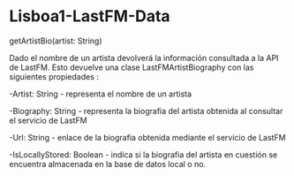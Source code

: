# Lisboa1-LastFM-Data

getArtistBio(artist: String)

Dado el nombre de un artista devolverá la información consultada a la API de LastFM.
Esto devuelve una clase LastFMArtistBiography con las siguientes propiedades :

-Artist: String - representa el nombre de un artista

-Biography: String - representa la biografia del artista obtenida al consultar el servicio de LastFM

-Url: String - enlace de la biografia obtenida mediante el servicio de LastFM

-IsLocallyStored: Boolean - indica si la biografia del artista en cuestión se encuentra almacenada en la base de datos local o no.
